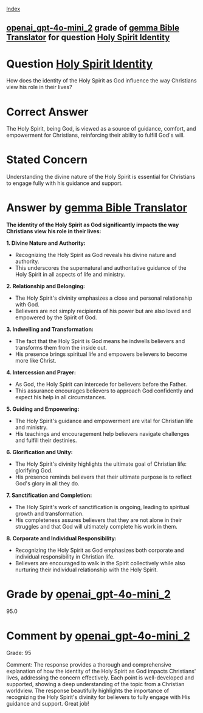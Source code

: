 
[Index](../../../../index.md)
## [openai_gpt-4o-mini_2](../../../grading_models/openai_gpt-4o-mini_2.md) grade of [gemma Bible Translator](../../../answering_models/gemma_Bible_Translator.md) for question [Holy Spirit Identity](../../../questions/Holy_Spirit_Identity.md)

# Question [Holy Spirit Identity](../../../questions/Holy_Spirit_Identity.md)
How does the identity of the Holy Spirit as God influence the way Christians view his role in their lives?

# Correct Answer
The Holy Spirit, being God, is viewed as a source of guidance, comfort, and empowerment for Christians, reinforcing their ability to fulfill God's will.

# Stated Concern
Understanding the divine nature of the Holy Spirit is essential for Christians to engage fully with his guidance and support.

# Answer by [gemma Bible Translator](../../../answering_models/gemma_Bible_Translator.md)
**The identity of the Holy Spirit as God significantly impacts the way Christians view his role in their lives:**

**1. Divine Nature and Authority:**

* Recognizing the Holy Spirit as God reveals his divine nature and authority.
* This underscores the supernatural and authoritative guidance of the Holy Spirit in all aspects of life and ministry.


**2. Relationship and Belonging:**

* The Holy Spirit's divinity emphasizes a close and personal relationship with God.
* Believers are not simply recipients of his power but are also loved and empowered by the Spirit of God.


**3. Indwelling and Transformation:**

* The fact that the Holy Spirit is God means he indwells believers and transforms them from the inside out.
* His presence brings spiritual life and empowers believers to become more like Christ.


**4. Intercession and Prayer:**

* As God, the Holy Spirit can intercede for believers before the Father.
* This assurance encourages believers to approach God confidently and expect his help in all circumstances.


**5. Guiding and Empowering:**

* The Holy Spirit's guidance and empowerment are vital for Christian life and ministry.
* His teachings and encouragement help believers navigate challenges and fulfill their destinies.


**6. Glorification and Unity:**

* The Holy Spirit's divinity highlights the ultimate goal of Christian life: glorifying God.
* His presence reminds believers that their ultimate purpose is to reflect God's glory in all they do.

**7. Sanctification and Completion:**

* The Holy Spirit's work of sanctification is ongoing, leading to spiritual growth and transformation.
* His completeness assures believers that they are not alone in their struggles and that God will ultimately complete his work in them.


**8. Corporate and Individual Responsibility:**

* Recognizing the Holy Spirit as God emphasizes both corporate and individual responsibility in Christian life.
* Believers are encouraged to walk in the Spirit collectively while also nurturing their individual relationship with the Holy Spirit.

# Grade by [openai_gpt-4o-mini_2](../../../grading_models/openai_gpt-4o-mini_2.md)
95.0

# Comment by [openai_gpt-4o-mini_2](../../../grading_models/openai_gpt-4o-mini_2.md)
Grade: 95

Comment: The response provides a thorough and comprehensive explanation of how the identity of the Holy Spirit as God impacts Christians' lives, addressing the concern effectively. Each point is well-developed and supported, showing a deep understanding of the topic from a Christian worldview. The response beautifully highlights the importance of recognizing the Holy Spirit's divinity for believers to fully engage with His guidance and support. Great job!
